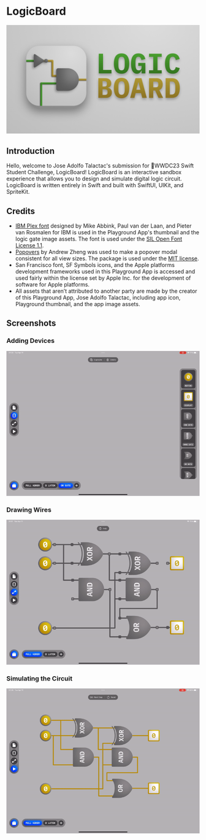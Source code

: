 # LogicBoard

![LogicBoard Banner](https://github.com/devjoseadolfo/LogicBoard/blob/ab39a8a65ac80308e5b634f710e3cceebf828a12/Banner.jpg)

## Introduction

Hello, welcome to Jose Adolfo Talactac's submission for WWDC23 Swift Student Challenge, LogicBoard! LogicBoard is an interactive sandbox experience that allows you to design and simulate digital logic circuit. LogicBoard is written entirely in Swift and built with SwiftUI, UIKit, and SpriteKit.

## Credits

- [IBM Plex font](https://github.com/IBM/plex) designed by Mike Abbink, Paul van der Laan, and Pieter van Rosmalen for IBM is used in the Playground App's thumbnail and the logic gate image assets. The font is used under the [SIL Open Font License 1.1](https://github.com/IBM/plex/blob/master/LICENSE.txt).
- [Popovers](https://github.com/aheze/Popovers) by Andrew Zheng was used to make a popover modal consistent for all view sizes. The package is used under the [MIT license](https://github.com/aheze/Popovers/blob/main/LICENSE). 
- San Francisco font, SF Symbols icons, and the Apple platforms development frameworks used in this Playground App is accessed and used fairly within the license set by Apple Inc. for the development of software for Apple platforms. 
- All assets that aren’t attributed to another party are made by the creator of this Playground App, Jose Adolfo Talactac, including app icon, Playground thumbnail, and the app image assets.

## Screenshots
### Adding Devices
![Screenshot1](https://github.com/devjoseadolfo/LogicBoard/blob/25ca67259c463d6e16f99ecbc707537b6f484c34/Screenshots/Screenshot1.gif) 
### Drawing Wires
![Screenshot2](https://github.com/devjoseadolfo/LogicBoard/blob/25ca67259c463d6e16f99ecbc707537b6f484c34/Screenshots/Screenshot2.gif) 
### Simulating the Circuit
![Screenshot3](https://github.com/devjoseadolfo/LogicBoard/blob/25ca67259c463d6e16f99ecbc707537b6f484c34/Screenshots/Screenshot3.gif)

